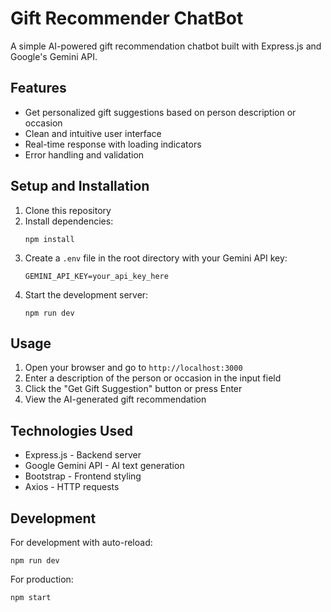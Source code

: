 # Gift Recommender ChatBot

A simple AI-powered gift recommendation chatbot built with Express.js and Google's Gemini API.

## Features

- Get personalized gift suggestions based on person description or occasion
- Clean and intuitive user interface
- Real-time response with loading indicators
- Error handling and validation

## Setup and Installation

1. Clone this repository
2. Install dependencies:
   ```
   npm install
   ```
3. Create a `.env` file in the root directory with your Gemini API key:
   ```
   GEMINI_API_KEY=your_api_key_here
   ```
4. Start the development server:
   ```
   npm run dev
   ```

## Usage

1. Open your browser and go to `http://localhost:3000`
2. Enter a description of the person or occasion in the input field
3. Click the "Get Gift Suggestion" button or press Enter
4. View the AI-generated gift recommendation

## Technologies Used

- Express.js - Backend server
- Google Gemini API - AI text generation
- Bootstrap - Frontend styling
- Axios - HTTP requests

## Development

For development with auto-reload:
```
npm run dev
```

For production:
```
npm start
``` 